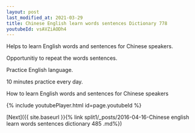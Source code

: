 ```yaml
---
layout: post
last_modified_at: 2021-03-29
title: Chinese English learn words sentences Dictionary 778 
youtubeId: vsAVZiAODh4
---
```

 
 
Helps to learn English words and sentences for Chinese speakers.

Opportunitiy to repeat the words sentences. 

Practice English language. 
 
10 minutes practice every day. 
 
How to learn English words and sentences for Chinese speakers 
 
{% include youtubePlayer.html id=page.youtubeId %}
 
 
[Next]({{ site.baseurl }}{% link  split1/_posts/2016-04-16-Chinese english learn words sentences dictionary 485 .md%})
 
